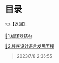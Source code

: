 # 目录  


[👈【返回】](..\--目录--编译原理)  


[📜1.编译器结构](.\1.编译器结构)  

[📜2.程序设计语言发展历程](.\2.程序设计语言发展历程)  







> 2023/7/8 2:36:55
